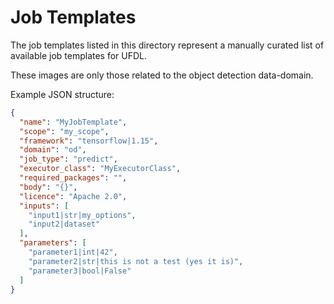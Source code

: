 # Job Templates

The job templates listed in this directory represent a manually curated list of
available job templates for UFDL.

These images are only those related to the object detection data-domain.

Example JSON structure:

```json
{
  "name": "MyJobTemplate",
  "scope": "my_scope",
  "framework": "tensorflow|1.15",
  "domain": "od",
  "job_type": "predict",
  "executor_class": "MyExecutorClass",
  "required_packages": "",
  "body": "{}",
  "licence": "Apache 2.0",
  "inputs": [
    "input1|str|my_options",
    "input2|dataset"
  ],
  "parameters": [
    "parameter1|int|42",
    "parameter2|str|this is not a test (yes it is)",
    "parameter3|bool|False"
  ]
}
```